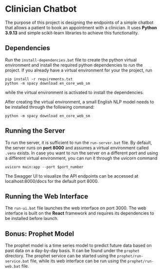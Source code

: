 # Clinician Chatbot
The purpose of this project is designing the endpoints
of a simple chatbot that allows a patient to book
an appointment with a clinician. It uses **Python 3.9.13**
and simple scikit-learn libraries to achieve this
functionality.

## Dependencies
Run the `install-dependencies.bat` file to create the python
virtual environment and install the required python dependencies
to run the project.
If you already have a virtual environment for your the project,
run
```
pip install -r requirements.txt
python -m spacy download en_core_web_sm
```
while the virtual environment is activated to install the
dependencies.

After creating the virtual environment, a small English NLP
model needs to be installed through the following command:
```
python -m spacy download en_core_web_sm
```

## Running the Server
To run the server, it is sufficient to run the `run-server.bat`
file. By default, the server runs on **port 8000** and 
assumes a virtual environment called `.venv` exists. In case
you want to run the server on a different port and using
a different virtual environment, you can run it
through the uvicorn command
```
uvicorn main:app --port $port_number
```
The Swagger UI to visualize the API endpoints can be accessed
at localhost:8000/docs for the default port 8000.

## Running the Web Interface
The `run-ui.bat` file launches the web interface on port 3000.
The web interface is built on the **React** framework and requires
its dependencies to be installed before launch.

## Bonus: Prophet Model
The prophet model is a time series model to predict future data
based on past data on a day-by-day basis. It can be found under
the `prophet` directory. The prophet service can be started using
the `prophet/run-service.bat` file, while its web interface
can be run using the `prophet/run-web.bat` file.